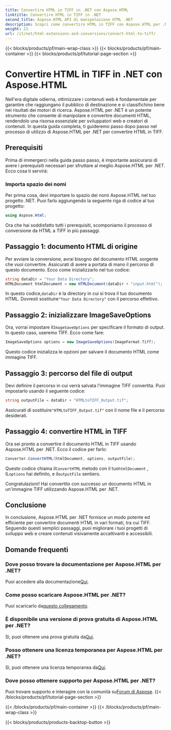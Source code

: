 ```yaml
---
title: Convertire HTML in TIFF in .NET con Aspose.HTML
linktitle: Convertire HTML in TIFF in .NET
second_title: Aspose.HTML API di manipolazione HTML .NET
description: Scopri come convertire HTML in TIFF con Aspose.HTML per .NET. Segui la nostra guida passo passo per un'ottimizzazione efficiente dei contenuti web.
weight: 21
url: /it/net/html-extensions-and-conversions/convert-html-to-tiff/
---
```


{{< blocks/products/pf/main-wrap-class >}}
{{< blocks/products/pf/main-container >}}
{{< blocks/products/pf/tutorial-page-section >}}

# Convertire HTML in TIFF in .NET con Aspose.HTML


Nell'era digitale odierna, ottimizzare i contenuti web è fondamentale per garantire che raggiungano il pubblico di destinazione e si classifichino bene nei risultati dei motori di ricerca. Aspose.HTML per .NET è un potente strumento che consente di manipolare e convertire documenti HTML, rendendolo una risorsa essenziale per sviluppatori web e creatori di contenuti. In questa guida completa, ti guideremo passo dopo passo nel processo di utilizzo di Aspose.HTML per .NET per convertire HTML in TIFF.

## Prerequisiti

Prima di immergerci nella guida passo passo, è importante assicurarsi di avere i prerequisiti necessari per sfruttare al meglio Aspose.HTML per .NET. Ecco cosa ti servirà:

### Importa spazio dei nomi

Per prima cosa, devi importare lo spazio dei nomi Aspose.HTML nel tuo progetto .NET. Puoi farlo aggiungendo la seguente riga di codice al tuo progetto:

```csharp
using Aspose.Html;
```

Ora che hai soddisfatto tutti i prerequisiti, scomponiamo il processo di conversione da HTML a TIFF in più passaggi.

## Passaggio 1: documento HTML di origine

Per avviare la conversione, avrai bisogno del documento HTML sorgente che vuoi convertire. Assicurati di avere a portata di mano il percorso di questo documento. Ecco come inizializzarlo nel tuo codice:

```csharp
string dataDir = "Your Data Directory";
HTMLDocument htmlDocument = new HTMLDocument(dataDir + "input.html");
```

 In questo codice,`dataDir` è la directory in cui si trova il tuo documento HTML. Dovresti sostituire`"Your Data Directory"` con il percorso effettivo.

## Passaggio 2: inizializzare ImageSaveOptions

 Ora, vorrai impostare il`ImageSaveOptions` per specificare il formato di output. In questo caso, useremo TIFF. Ecco come fare:

```csharp
ImageSaveOptions options = new ImageSaveOptions(ImageFormat.Tiff);
```

Questo codice inizializza le opzioni per salvare il documento HTML come immagine TIFF.

## Passaggio 3: percorso del file di output

Devi definire il percorso in cui verrà salvata l'immagine TIFF convertita. Puoi impostarlo usando il seguente codice:

```csharp
string outputFile = dataDir + "HTMLtoTIFF_Output.tif";
```

 Assicurati di sostituire`"HTMLtoTIFF_Output.tif"` con il nome file e il percorso desiderati.

## Passaggio 4: convertire HTML in TIFF

Ora sei pronto a convertire il documento HTML in TIFF usando Aspose.HTML per .NET. Ecco il codice per farlo:

```csharp
Converter.ConvertHTML(htmlDocument, options, outputFile);
```

 Questo codice chiama il`ConvertHTML` metodo con il tuo`htmlDocument` , IL`options` hai definito, e il`outputFile` sentiero.

Congratulazioni! Hai convertito con successo un documento HTML in un'immagine TIFF utilizzando Aspose.HTML per .NET.

## Conclusione

In conclusione, Aspose.HTML per .NET fornisce un modo potente ed efficiente per convertire documenti HTML in vari formati, tra cui TIFF. Seguendo questi semplici passaggi, puoi migliorare i tuoi progetti di sviluppo web e creare contenuti visivamente accattivanti e accessibili.

## Domande frequenti

### Dove posso trovare la documentazione per Aspose.HTML per .NET?
 Puoi accedere alla documentazione[Qui](https://reference.aspose.com/html/net/).

### Come posso scaricare Aspose.HTML per .NET?
 Puoi scaricarlo da[questo collegamento](https://releases.aspose.com/html/net/).

### È disponibile una versione di prova gratuita di Aspose.HTML per .NET?
 Sì, puoi ottenere una prova gratuita da[Qui](https://releases.aspose.com/).

### Posso ottenere una licenza temporanea per Aspose.HTML per .NET?
Sì, puoi ottenere una licenza temporanea da[Qui](https://purchase.aspose.com/temporary-license/).

### Dove posso ottenere supporto per Aspose.HTML per .NET?
 Puoi trovare supporto e interagire con la comunità su[Forum di Aspose](https://forum.aspose.com/).
{{< /blocks/products/pf/tutorial-page-section >}}

{{< /blocks/products/pf/main-container >}}
{{< /blocks/products/pf/main-wrap-class >}}

{{< blocks/products/products-backtop-button >}}
